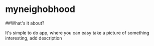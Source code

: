 # myneighobhood

##What's it about?

It's simple to do app, where you can easy take a picture of something interesting, add description 
